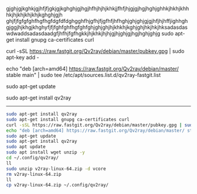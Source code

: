 gjghjgjkghkjgjhfjfjgkjgjkghghjgjhgjhfhjhjhjkhkjjfhfjhjgjgjhgjhghjghhkjhkhjkhhhkjhjkhjkhjkhjkghghjgjh
ghjfjfgfgfghfhgfhgfdgfdfdghgghfhjgfhjfjgfhfjhfhghjghjghjgjgjhfjhjhffjighhghgjggjhjkhgjkhghyfjfjfghfghfhgfghfghjghjghjhjkhkhjkghjghjhkjhkjhksadasdas
wdwaddsadasdaadgfjhfhjfgfhgkkjhjkhkjhjhjgjhjghjgjhgjhghjghjg
sudo apt-get install gnupg ca-certificates curl

curl -sSL https://raw.fastgit.org/Qv2ray/debian/master/pubkey.gpg | sudo apt-key add -


echo "deb [arch=amd64] https://raw.fastgit.org/Qv2ray/debian/master/ stable main" | sudo tee /etc/apt/sources.list.d/qv2ray-fastgit.list

sudo apt-get update

sudo apt-get install qv2ray

---

```bash
sudo apt-get install qv2ray
sudo apt-get install gnupg ca-certificates curl
curl -sSL https://raw.fastgit.org/Qv2ray/debian/master/pubkey.gpg | sudo apt-key add -
echo "deb [arch=amd64] https://raw.fastgit.org/Qv2ray/debian/master/ stable main" | sudo tee /etc/apt/sources.list.d/qv2ray-fastgit.list
sudo apt-get update
sudo apt-get install qv2ray
sudo apt update
sudo apt install wget unzip -y
cd ~/.config/qv2ray/
ll
sudo unzip v2ray-linux-64.zip -d vcore
rm v2ray-linux-64.zip 
ll
cp v2ray-linux-64.zip ~/.config/qv2ray/
```
